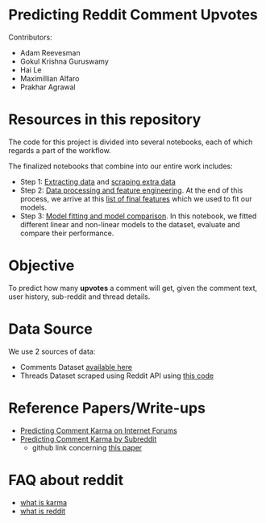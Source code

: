 
# Predicting Reddit Comment Upvotes

Contributors: 

* Adam Reevesman
* Gokul Krishna Guruswamy
* Hai Le
* Maximillian Alfaro
* Prakhar Agrawal

# Resources in this repository

The code for this project is divided into several notebooks, each of which regards a part of the workflow.

The finalized notebooks that combine into our entire work includes:

* Step 1: [Extracting data](data_processing/extract_Data.ipynb) and [scraping extra data](scraping/Scrape.ipynb) 
* Step 2: [Data processing and feature engineering](data_processing/data_processing.ipynb). At the end of this process, we arrive at this [list of final features](data_processing/features.md) which we used to fit our models.
* Step 3: [Model fitting and model comparison](model_fitting/model_fitting.ipynb). In this notebook, we fitted different linear and non-linear models to the dataset, evaluate and compare their performance.

# Objective

To predict how many __upvotes__ a comment will get, given the comment text, user history, sub-reddit and thread details.

# Data Source

We use 2 sources of data: 

* Comments Dataset [available here](https://mega.nz/#F!NtsCGTgD!urXdXLJ6yITYdWEdWN-H1w)
* Threads Dataset scraped using Reddit API using [this code](/scraping/Scrape.ipynb)

# Reference Papers/Write-ups

* [Predicting Comment Karma on Internet Forums](http://cs229.stanford.edu/proj2014/Daria%20Lamberson,Leo%20Martel,%20Simon%20Zheng,Hacking%20the%20Hivemind.pdf)
* [Predicting Comment Karma by Subreddit](http://yoavz.com/reddit_karma.pdf)
   - github link concerning [this paper](https://github.com/yoavz/predict_reddit_comments) 
   
# FAQ about reddit

* [what is karma](https://www.reddit.com/r/NoStupidQuestions/comments/2idfhk/what_is_link_karma/)
* [what is reddit](https://www.reddit.com/wiki/faq)

